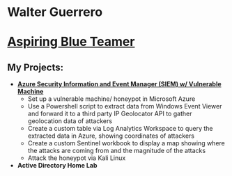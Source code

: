 <h1>Walter Guerrero <br/>
<br>
<a href="https://github.com/walterg7">Aspiring Blue Teamer</a>

<h2>My Projects:</h2>

- <b><a href = "https://github.com/walterg7/azure_siem"> Azure Security Information and Event Manager (SIEM) w/ Vulnerable Machine</a></b>
  - Set up a vulnerable machine/ honeypot in Microsoft Azure
  - Use a Powershell script to extract data from Windows Event Viewer and forward it to a third party IP Geolocator API to gather geolocation data of attackers
  - Create a custom table via Log Analytics Workspace to query the extracted data in Azure, showing coordinates of attackers
  - Create a custom Sentinel workbook to display a map showing where the attacks are coming from and the magnitude of the attacks
  - Attack the honeypot via Kali Linux
- <b>Active Directory Home Lab</b>
